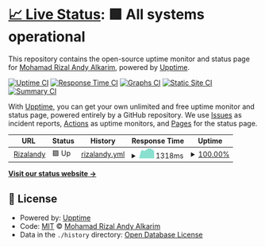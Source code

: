 # [📈 Live Status](https://rizalandyyy.github.io/server-uptime): <!--live status--> **🟩 All systems operational**

This repository contains the open-source uptime monitor and status page for [Mohamad Rizal Andy Alkarim](https://rizalandy.com/), powered by [Upptime](https://github.com/upptime/upptime).

[![Uptime CI](https://github.com/rizalandyyy/server-uptime/workflows/Uptime%20CI/badge.svg)](https://github.com/rizalandyyy/server-uptime/actions?query=workflow%3A%22Uptime+CI%22)
[![Response Time CI](https://github.com/rizalandyyy/server-uptime/workflows/Response%20Time%20CI/badge.svg)](https://github.com/rizalandyyy/server-uptime/actions?query=workflow%3A%22Response+Time+CI%22)
[![Graphs CI](https://github.com/rizalandyyy/server-uptime/workflows/Graphs%20CI/badge.svg)](https://github.com/rizalandyyy/server-uptime/actions?query=workflow%3A%22Graphs+CI%22)
[![Static Site CI](https://github.com/rizalandyyy/server-uptime/workflows/Static%20Site%20CI/badge.svg)](https://github.com/rizalandyyy/server-uptime/actions?query=workflow%3A%22Static+Site+CI%22)
[![Summary CI](https://github.com/rizalandyyy/server-uptime/workflows/Summary%20CI/badge.svg)](https://github.com/rizalandyyy/server-uptime/actions?query=workflow%3A%22Summary+CI%22)

With [Upptime](https://upptime.js.org), you can get your own unlimited and free uptime monitor and status page, powered entirely by a GitHub repository. We use [Issues](https://github.com/rizalandyyy/server-uptime/issues) as incident reports, [Actions](https://github.com/rizalandyyy/server-uptime/actions) as uptime monitors, and [Pages](https://rizalandyyy.github.io/server-uptime) for the status page.

<!--start: status pages-->
<!-- This summary is generated by Upptime (https://github.com/upptime/upptime) -->
<!-- Do not edit this manually, your changes will be overwritten -->
<!-- prettier-ignore -->
| URL | Status | History | Response Time | Uptime |
| --- | ------ | ------- | ------------- | ------ |
| <img alt="" src="https://favicons.githubusercontent.com/rizalandy.com" height="13"> [Rizalandy](https://rizalandy.com) | 🟩 Up | [rizalandy.yml](https://github.com/rizalandyyy/server-uptime/commits/HEAD/history/rizalandy.yml) | <details><summary><img alt="Response time graph" src="./graphs/rizalandy/response-time-week.png" height="20"> 1318ms</summary><br><a href="https://rizalandyyy.github.io/server-uptime/history/rizalandy"><img alt="Response time 1318" src="https://img.shields.io/endpoint?url=https%3A%2F%2Fraw.githubusercontent.com%2Frizalandyyy%2Fserver-uptime%2FHEAD%2Fapi%2Frizalandy%2Fresponse-time.json"></a><br><a href="https://rizalandyyy.github.io/server-uptime/history/rizalandy"><img alt="24-hour response time 1137" src="https://img.shields.io/endpoint?url=https%3A%2F%2Fraw.githubusercontent.com%2Frizalandyyy%2Fserver-uptime%2FHEAD%2Fapi%2Frizalandy%2Fresponse-time-day.json"></a><br><a href="https://rizalandyyy.github.io/server-uptime/history/rizalandy"><img alt="7-day response time 1318" src="https://img.shields.io/endpoint?url=https%3A%2F%2Fraw.githubusercontent.com%2Frizalandyyy%2Fserver-uptime%2FHEAD%2Fapi%2Frizalandy%2Fresponse-time-week.json"></a><br><a href="https://rizalandyyy.github.io/server-uptime/history/rizalandy"><img alt="30-day response time 1318" src="https://img.shields.io/endpoint?url=https%3A%2F%2Fraw.githubusercontent.com%2Frizalandyyy%2Fserver-uptime%2FHEAD%2Fapi%2Frizalandy%2Fresponse-time-month.json"></a><br><a href="https://rizalandyyy.github.io/server-uptime/history/rizalandy"><img alt="1-year response time 1318" src="https://img.shields.io/endpoint?url=https%3A%2F%2Fraw.githubusercontent.com%2Frizalandyyy%2Fserver-uptime%2FHEAD%2Fapi%2Frizalandy%2Fresponse-time-year.json"></a></details> | <details><summary><a href="https://rizalandyyy.github.io/server-uptime/history/rizalandy">100.00%</a></summary><a href="https://rizalandyyy.github.io/server-uptime/history/rizalandy"><img alt="All-time uptime 100.00%" src="https://img.shields.io/endpoint?url=https%3A%2F%2Fraw.githubusercontent.com%2Frizalandyyy%2Fserver-uptime%2FHEAD%2Fapi%2Frizalandy%2Fuptime.json"></a><br><a href="https://rizalandyyy.github.io/server-uptime/history/rizalandy"><img alt="24-hour uptime 100.00%" src="https://img.shields.io/endpoint?url=https%3A%2F%2Fraw.githubusercontent.com%2Frizalandyyy%2Fserver-uptime%2FHEAD%2Fapi%2Frizalandy%2Fuptime-day.json"></a><br><a href="https://rizalandyyy.github.io/server-uptime/history/rizalandy"><img alt="7-day uptime 100.00%" src="https://img.shields.io/endpoint?url=https%3A%2F%2Fraw.githubusercontent.com%2Frizalandyyy%2Fserver-uptime%2FHEAD%2Fapi%2Frizalandy%2Fuptime-week.json"></a><br><a href="https://rizalandyyy.github.io/server-uptime/history/rizalandy"><img alt="30-day uptime 100.00%" src="https://img.shields.io/endpoint?url=https%3A%2F%2Fraw.githubusercontent.com%2Frizalandyyy%2Fserver-uptime%2FHEAD%2Fapi%2Frizalandy%2Fuptime-month.json"></a><br><a href="https://rizalandyyy.github.io/server-uptime/history/rizalandy"><img alt="1-year uptime 100.00%" src="https://img.shields.io/endpoint?url=https%3A%2F%2Fraw.githubusercontent.com%2Frizalandyyy%2Fserver-uptime%2FHEAD%2Fapi%2Frizalandy%2Fuptime-year.json"></a></details>

<!--end: status pages-->

[**Visit our status website →**](https://rizalandyyy.github.io/server-uptime)

## 📄 License

- Powered by: [Upptime](https://github.com/upptime/upptime)
- Code: [MIT](./LICENSE) © [Mohamad Rizal Andy Alkarim](https://rizalandy.com/)
- Data in the `./history` directory: [Open Database License](https://opendatacommons.org/licenses/odbl/1-0/)
